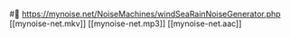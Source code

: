 #🌲 
https://mynoise.net/NoiseMachines/windSeaRainNoiseGenerator.php
[[mynoise-net.mkv]]
[[mynoise-net.mp3]]
[[mynoise-net.aac]] 